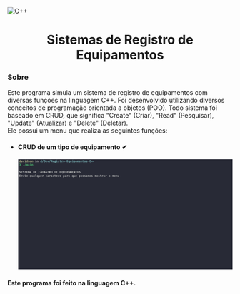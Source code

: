 ![C++](https://img.shields.io/badge/c++-%2300599C.svg?style=for-the-badge&logo=c%2B%2B&logoColor=white)
<h1 align="center">Sistemas de Registro de Equipamentos</h1>

<!-- ABOUT -->
<h3>Sobre</h3>
<p>Este programa simula um sistema de registro de equipamentos com diversas funções na linguagem C++. Foi desenvolvido utilizando diversos conceitos de programação orientada a objetos (POO). Todo sistema foi baseado em CRUD, que significa "Create" (Criar), "Read" (Pesquisar), "Update" (Atualizar) e "Delete" (Deletar). </br> 
Ele possui um menu que realiza as seguintes funções:</p>
<ul>
  <li>
    <h4>CRUD de um tipo de equipamento ✔</h4>
    <img src="./assets/a.gif" alt="CRUD-tipos-de-equipamentos">
  </li>
</ul>

<h4>Este programa foi feito na linguagem C++.</h4>